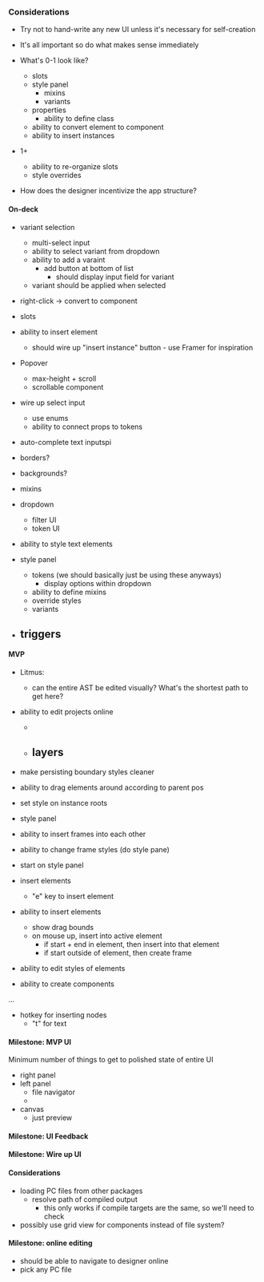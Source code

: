 ### Considerations

- Try not to hand-write any new UI unless it's necessary for self-creation
- It's all important so do what makes sense immediately

- What's 0-1 look like?

  - slots
  - style panel
    - mixins
    - variants
  - properties
    - ability to define class
  - ability to convert element to component
  - ability to insert instances

- 1+

  - ability to re-organize slots
  - style overrides

- How does the designer incentivize the app structure?

#### On-deck

- variant selection

  - multi-select input
  - ability to select variant from dropdown
  - ability to add a varaint
    - add button at bottom of list
      - should display input field for variant
  - variant should be applied when selected

- right-click -> convert to component
- slots
- ability to insert element

  - should wire up "insert instance" button - use Framer for inspiration

- Popover

  - max-height + scroll
  - scrollable component

- wire up select input

  - use enums
  - ability to connect props to tokens

- auto-complete text inputspi

- borders?
- backgrounds?

- mixins

- dropdown

  - filter UI
  - token UI

- ability to style text elements

- style panel

  - tokens (we should basically just be using these anyways)
    - display options within dropdown
  - ability to define mixins
  - override styles
  - variants

- ## triggers

#### MVP

- Litmus:

  - can the entire AST be edited visually? What's the shortest path to get here?

- ability to edit projects online

  -

  - ## layers

- make persisting boundary styles cleaner

- ability to drag elements around according to parent pos
- set style on instance roots

- style panel
- ability to insert frames into each other
- ability to change frame styles (do style pane)

- start on style panel

- insert elements

  - "e" key to insert element

- ability to insert elements

  - show drag bounds
  - on mouse up, insert into active element
    - if start + end in element, then insert into that element
    - if start outside of element, then create frame

- ability to edit styles of elements
- ability to create components

...

- hotkey for inserting nodes
  - "t" for text

#### Milestone: MVP UI

Minimum number of things to get to polished state of entire UI

- right panel
- left panel
  - file navigator
  -
- canvas
  - just preview

#### Milestone: UI Feedback

#### Milestone: Wire up UI

#### Considerations

- loading PC files from other packages
  - resolve path of compiled output
    - this only works if compile targets are the same, so we'll need to check
- possibly use grid view for components instead of file system?

#### Milestone: online editing

- should be able to navigate to designer online
- pick any PC file

